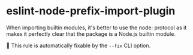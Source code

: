 # eslint-node-prefix-import-plugin
When importing builtin modules, it's better to use the node: protocol as it makes it perfectly clear that the package is a Node.js builtin module.

🔨 This rule is automatically fixable by the `--fix` CLI option.
